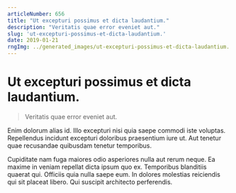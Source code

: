 ```yaml
---
articleNumber: 656
title: "Ut excepturi possimus et dicta laudantium."
description: "Veritatis quae error eveniet aut."
slug: 'ut-excepturi-possimus-et-dicta-laudantium.'
date: 2019-01-21
rngImg: ../generated_images/ut-excepturi-possimus-et-dicta-laudantium..jpg
---
```


# Ut excepturi possimus et dicta laudantium.

> Veritatis quae error eveniet aut.

Enim dolorum alias id. Illo excepturi nisi quia saepe commodi iste voluptas. Repellendus incidunt excepturi doloribus praesentium iure ut. Aut tenetur quae recusandae quibusdam tenetur temporibus.
 Cupiditate nam fuga maiores odio asperiores nulla aut rerum neque. Ea maxime in veniam repellat dicta ipsum quo ex. Temporibus blanditiis quaerat qui. Officiis quia nulla saepe eum. In dolores molestias reiciendis qui sit placeat libero. Qui suscipit architecto perferendis.
